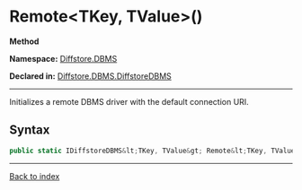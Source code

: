 # Remote&lt;TKey, TValue&gt;()

**Method**

**Namespace:** [Diffstore.DBMS](Diffstore.DBMS.md)

**Declared in:** [Diffstore.DBMS.DiffstoreDBMS](Diffstore.DBMS.DiffstoreDBMS.md)

------



Initializes a remote DBMS driver with the default connection URI.


## Syntax

```csharp
public static IDiffstoreDBMS&lt;TKey, TValue&gt; Remote&lt;TKey, TValue&gt;()
```

------

[Back to index](index.md)